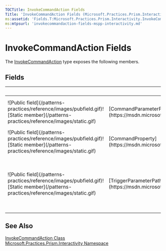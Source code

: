 ```yaml
---
TOCTitle: InvokeCommandAction Fields
Title: 'InvokeCommandAction Fields (Microsoft.Practices.Prism.Interactivity)'
ms:assetid: 'Fields.T:Microsoft.Practices.Prism.Interactivity.InvokeCommandAction'
ms:mtpsurl: 'invokecommandaction-fields-mspp-interactivity.md'
---
```


# InvokeCommandAction Fields

The [InvokeCommandAction](/patterns-practices/reference/invokecommandaction-class-mspp-interactivity) type exposes the following members.

## Fields

<table>

<thead>
<tr class="header">
<th> </th>
<th>Name</th>
<th>Description</th>
</tr>
</thead>
<tbody>
<tr class="odd">
<td>![Public field](/patterns-practices/reference/images/pubfield.gif)![Static member](/patterns-practices/reference/images/static.gif)</td>
<td>[CommandParameterProperty](https://msdn.microsoft.com/library/microsoft.practices.prism.interactivity.invokecommandaction.commandparameterproperty)</td>
<td><div class="summary">
Dependency property identifying the command parameter to supply on command execution.
</div></td>
</tr>
<tr class="even">
<td>![Public field](/patterns-practices/reference/images/pubfield.gif)![Static member](/patterns-practices/reference/images/static.gif)</td>
<td>[CommandProperty](https://msdn.microsoft.com/library/microsoft.practices.prism.interactivity.invokecommandaction.commandproperty)</td>
<td><div class="summary">
Dependency property identifying the command to execute when invoked.
</div></td>
</tr>
<tr class="odd">
<td>![Public field](/patterns-practices/reference/images/pubfield.gif)![Static member](/patterns-practices/reference/images/static.gif)</td>
<td>[TriggerParameterPathProperty](https://msdn.microsoft.com/library/microsoft.practices.prism.interactivity.invokecommandaction.triggerparameterpathproperty)</td>
<td><div class="summary">
Dependency property identifying the TriggerParameterPath to be parsed to identify the child property of the trigger parameter to be used as the command parameter.
</div></td>
</tr>
</tbody>
</table>

## See Also

[InvokeCommandAction Class](/patterns-practices/reference/invokecommandaction-class-mspp-interactivity)<br/>
[Microsoft.Practices.Prism.Interactivity Namespace](/patterns-practices/reference/mspp-interactivity-namespace)